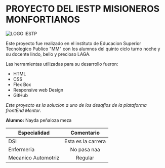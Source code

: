 # PROYECTO DEL IESTP MISIONEROS MONFORTIANOS
![LOGO IESTP](https://iestpmonfortianos.jedu.pe/logo_uni)

Este proyecto fue realizado en el instituto de Educacion Superior Tecnologico Publico "MM" con los alumnos del quinto ciclo turno noche y su docente lindo, bello y precioso LAGA.

Las herramientas utilizadas para su desarrollo fueron:

* HTML
* CSS
* Flex Box
* Responsive web Design
* GitHub

_Este proyecto es la solucion a uno de los desafios de la plataforma frontEnd Mentor_.

**Alumno:** Nayda peñaloza meza

 | Especialidad  | Comentario |
| -------------  |:-------------:|
| DSI            | Esta es la carrera |
| Enfermeria     | No pasa naa    |
| Mecanico Automotriz      | Regular |